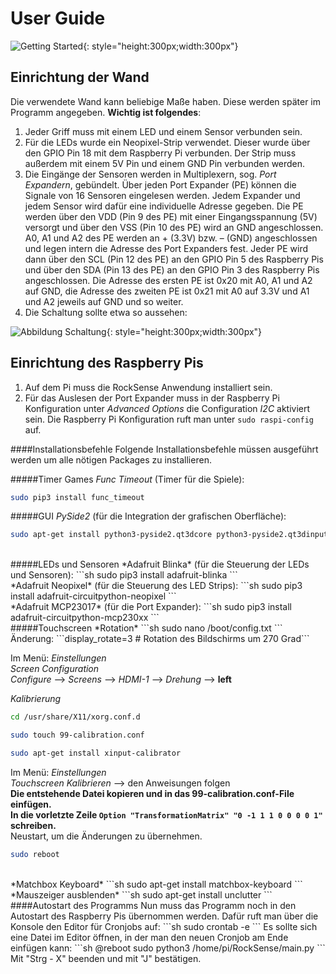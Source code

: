 # User Guide
![Getting Started](../img/start.jpg){: style="height:300px;width:300px"}

## Einrichtung der Wand

Die verwendete Wand kann beliebige Maße haben. Diese werden später im Programm angegeben.
**Wichtig ist folgendes**:

1. Jeder Griff muss mit einem LED und einem Sensor verbunden sein.
2. Für die LEDs wurde ein Neopixel-Strip verwendet. Dieser wurde über den GPIO Pin 18 mit dem Raspberry Pi verbunden. Der Strip muss außerdem mit einem 5V Pin und einem GND Pin verbunden werden.
4. Die Eingänge der Sensoren werden in Multiplexern, sog. *Port Expandern*, gebündelt. Über jeden Port Expander (PE) können die Signale von 16 Sensoren eingelesen werden. Jedem Expander und jedem Sensor wird dafür eine individuelle Adresse gegeben. Die PE werden über den VDD (Pin 9 des PE) mit einer Eingangsspannung (5V) versorgt und über den VSS (Pin 10 des PE) wird an GND angeschlossen. A0, A1 und A2 des PE werden an + (3.3V) bzw. – (GND) angeschlossen und legen intern die Adresse des Port Expanders fest. Jeder PE wird dann über den SCL (Pin 12 des PE) an den GPIO Pin 5 des Raspberry Pis und über den SDA (Pin 13 des PE) an den GPIO Pin 3 des Raspberry Pis angeschlossen. Die Adresse des ersten PE ist 0x20 mit A0, A1 und A2 auf GND, die Adresse des zweiten PE ist 0x21 mit A0 auf 3.3V und A1 und A2 jeweils auf GND und so weiter.
5. Die Schaltung sollte etwa so aussehen:

![Abbildung Schaltung](../img/schaltung.png){: style="height:300px;width:300px"}

## Einrichtung des Raspberry Pis

1. Auf dem Pi muss die RockSense Anwendung installiert sein.
2. Für das Auslesen der Port Expander muss in der Raspberry Pi Konfiguration unter *Advanced Options* die Configuration *I2C* aktiviert sein. Die Raspberry Pi Konfiguration ruft man unter ```sudo raspi-config``` auf.

####Installationsbefehle
Folgende Installationsbefehle müssen ausgeführt werden um alle nötigen Packages zu installieren.

#####Timer Games
*Func Timeout* (Timer für die Spiele):
```sh
sudo pip3 install func_timeout
```
#####GUI
*PySide2* (für die Integration der grafischen Oberfläche):
```sh
sudo apt-get install python3-pyside2.qt3dcore python3-pyside2.qt3dinput python3-pyside2.qt3dlogic python3-pyside2.qt3drender python3-pyside2.qtcharts python3-pyside2.qtconcurrent python3-pyside2.qtcore python3-pyside2.qtgui python3-pyside2.qthelp python3-pyside2.qtlocation python3-pyside2.qtmultimedia python3-pyside2.qtmultimediawidgets python3-pyside2.qtnetwork python3-pyside2.qtopengl python3-pyside2.qtpositioning python3-pyside2.qtprintsupport python3-pyside2.qtqml python3-pyside2.qtquick python3-pyside2.qtquickwidgets python3-pyside2.qtscript python3-pyside2.qtscripttools python3-pyside2.qtsensors python3-pyside2.qtsql python3-pyside2.qtsvg python3-pyside2.qttest python3-pyside2.qttexttospeech python3-pyside2.qtuitools python3-pyside2.qtwebchannel python3-pyside2.qtwebsockets python3-pyside2.qtwidgets python3-pyside2.qtx11extras python3-pyside2.qtxml python3-pyside2.qtxmlpatterns python3-pyside2uic

```
<br>
#####LEDs und Sensoren
*Adafruit Blinka* (für die Steuerung der LEDs und Sensoren):
```sh
sudo pip3 install adafruit-blinka
```
<br>
*Adafruit Neopixel* (für die Steuerung des LED Strips):
```sh
sudo pip3 install adafruit-circuitpython-neopixel
```
<br>
*Adafruit MCP23017* (für die Port Expander):
```sh
sudo pip3 install adafruit-circuitpython-mcp230xx
```
<br>
#####Touchscreen
*Rotation*
```sh
sudo nano /boot/config.txt
```
Änderung:  ```display_rotate=3 # Rotation des Bildschirms um 270 Grad```

Im Menü:
*Einstellungen*<br>
*Screen Configuration*<br>
*Configure* --> *Screens* --> *HDMI-1* --> *Drehung* --> **left**
<br>

*Kalibrierung*
```sh
cd /usr/share/X11/xorg.conf.d
```
```sh
sudo touch 99-calibration.conf
```
```sh
sudo apt-get install xinput-calibrator
```
Im Menü:
*Einstellungen*<br>
*Touchscreen Kalibrieren* --> den Anweisungen folgen<br>
**Die entstehende Datei kopieren und in das 99-calibration.conf-File einfügen.**<br>
**In die vorletzte Zeile ```Option "TransformationMatrix" "0 -1 1 1 0 0 0 0 1"``` schreiben.**
<br>
Neustart, um die Änderungen zu übernehmen.
```sh
sudo reboot
```
<br>
*Matchbox Keyboard*
```sh
sudo apt-get install matchbox-keyboard
```
<br>
*Mauszeiger ausblenden*
```sh
sudo apt-get install unclutter 
```
<br>
####Autostart des Programms
Nun muss das Programm noch in den Autostart des Raspberry Pis übernommen werden. 
Dafür ruft man über die Konsole den Editor für Cronjobs auf: 
```sh
sudo crontab -e
```
Es sollte sich eine Datei im Editor öffnen, in der man den neuen Cronjob am Ende einfügen kann:
```sh
@reboot sudo python3 /home/pi/RockSense/main.py
```
Mit "Strg - X" beenden und mit "J" bestätigen.
